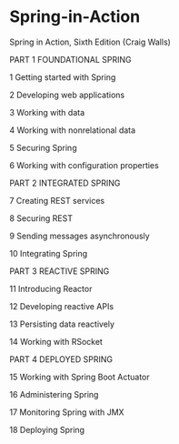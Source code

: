 # Spring-in-Action
Spring in Action, Sixth Edition (Craig Walls)


PART 1 FOUNDATIONAL SPRING

1 Getting started with Spring

2 Developing web applications

3 Working with data

4 Working with nonrelational data

5 Securing Spring

6 Working with configuration properties


PART 2 INTEGRATED SPRING

7 Creating REST services

8 Securing REST

9 Sending messages asynchronously

10 Integrating Spring


PART 3 REACTIVE SPRING

11 Introducing Reactor

12 Developing reactive APIs

13 Persisting data reactively

14 Working with RSocket


PART 4 DEPLOYED SPRING

15 Working with Spring Boot Actuator

16 Administering Spring

17 Monitoring Spring with JMX

18 Deploying Spring

